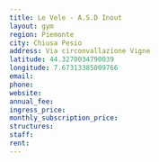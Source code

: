 ```yaml
---
title: Le Vele - A.S.D Inout
layout: gym
region: Piemonte
city: Chiusa Pesio
address: Via circonvallazione Vigne
latitude: 44.3270034790039
longitude: 7.67313385009766
email: 
phone: 
website: 
annual_fee: 
ingress_price: 
monthly_subscription_price: 
structures: 
staff: 
rent: 
---
```


